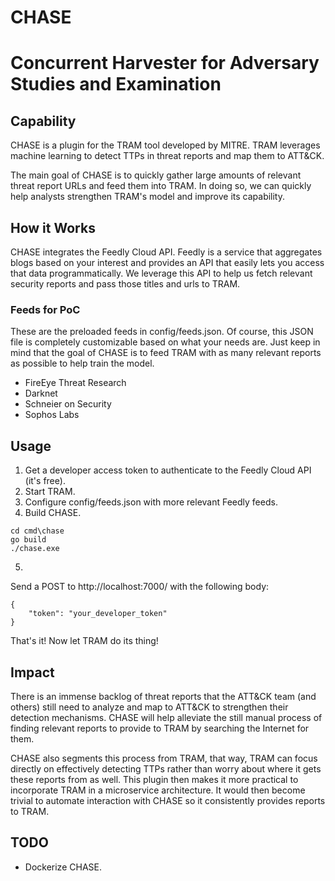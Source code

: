 # CHASE  
# Concurrent Harvester for Adversary Studies and Examination  

Capability
---------------
CHASE is a plugin for the TRAM tool developed by MITRE. TRAM leverages machine learning to detect
TTPs in threat reports and map them to ATT&CK.  

The main goal of CHASE is to quickly gather large amounts of relevant threat report URLs and feed them into TRAM. In doing so, we can quickly help
analysts strengthen TRAM's model and improve its capability.

How it Works
---------------

CHASE integrates the Feedly Cloud API. Feedly is a service that aggregates blogs based on your interest and provides an API that easily lets you access that data programmatically. We leverage this API to help us fetch relevant security reports and pass those titles and urls to TRAM.

### Feeds for PoC

These are the preloaded feeds in config/feeds.json. Of course, this JSON file is completely customizable based on what your needs are. Just keep in mind that the goal of CHASE is to feed TRAM with as many relevant reports as possible to help train the model.

- FireEye Threat Research
- Darknet
- Schneier on Security
- Sophos Labs

Usage
---------------

1. Get a developer access token to authenticate to the Feedly Cloud API (it's free).
2. Start TRAM.
3. Configure config/feeds.json with more relevant Feedly feeds.
4. Build CHASE. 
``` 
cd cmd\chase  
go build  
./chase.exe
```  
5. 
Send a POST to http://localhost:7000/ with the following body:  

```
{
    "token": "your_developer_token"
}
```

That's it! Now let TRAM do its thing!

Impact
----------------

There is an immense backlog of threat reports that the ATT&CK team (and others) still need to analyze and map to ATT&CK to strengthen their detection mechanisms. CHASE will help alleviate the still manual process of finding relevant reports to provide to TRAM by searching the Internet for them.  

CHASE also segments this process from TRAM, that way, TRAM can focus directly on effectively detecting TTPs rather than worry about where it gets these reports from as well. This plugin then makes it more practical to incorporate TRAM in a microservice architecture. It would then become trivial to automate interaction with CHASE so it consistently provides reports to TRAM.

TODO
--------------
- Dockerize CHASE.